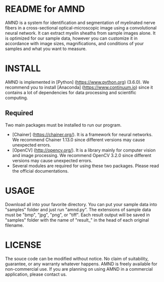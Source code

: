 README for AMND
===
AMND is a system for identification and segmentation of myelinated nerve fibers in a cross-sectional optical-microscopic image using a convolutional neural network. It can extract myelin sheaths from sample images alone. It is optimized for our sample data, however you can customize it in accordance with image sizes, magnifications, and conditions of your samples and what you want to measure.

INSTALL
===
AMND is implemented in [Python] (https://www.python.org) (3.6.0). We recommend you to install [Anaconda] (https://www.continuum.io) since it contains a lot of dependencies for data processing and scientific computing.

Required
---
Two main packages must be installed to run our program. 
* [Chainer] (https://chainer.org/). It is a framework for neural networks. We recommend Chainer 1.13.0 since different versions may cause unexpected errors.
* [OpenCV] (http://opencv.org/). It is a library mainly for computer vision and image processing. We recommend OpenCV 3.2.0 since different versions may cause unexpected errors.
* Several modules are required for using these two packages. Please read the official documentations.

USAGE
===
Download all into your favorite directory. You can put your sample data into "samples" folder and just run "amnd.py". The extensions of sample data must be "bmp", "jpg", "png", or "tiff". Each result output will be saved in "samples" folder with the name of "result_" in the head of each original filename. 

LICENSE
===
The souce code can be modified without notice.
No claim of suitability, guarantee, or any warranty whatever happens.
AMND is freely available for non-commercial use. If you are planning on using AMND in a commercial application, please contact us.
